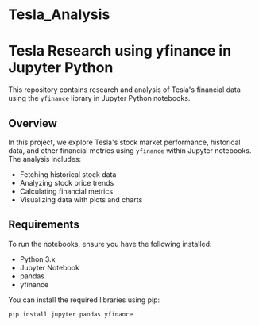# Tesla_Analysis
# Tesla Research using yfinance in Jupyter Python

This repository contains research and analysis of Tesla's financial data using the `yfinance` library in Jupyter Python notebooks.

## Overview

In this project, we explore Tesla's stock market performance, historical data, and other financial metrics using `yfinance` within Jupyter notebooks. The analysis includes:

- Fetching historical stock data
- Analyzing stock price trends
- Calculating financial metrics
- Visualizing data with plots and charts

## Requirements

To run the notebooks, ensure you have the following installed:

- Python 3.x
- Jupyter Notebook
- pandas
- yfinance

You can install the required libraries using pip:

```bash
pip install jupyter pandas yfinance
